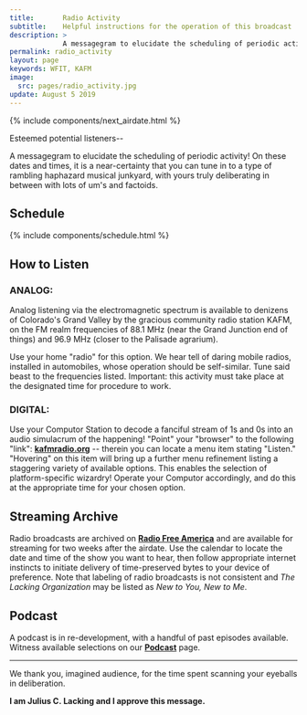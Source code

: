 ```yaml
---
title:       Radio Activity
subtitle:    Helpful instructions for the operation of this broadcast
description: >
             A messagegram to elucidate the scheduling of periodic activity! On these dates and times, it is a near-certainty that you can tune in to a type of rambling haphazard musical junkyard, with yours truly deliberating in between with lots of um's and factoids.
permalink: radio_activity
layout: page
keywords: WFIT, KAFM
image:
  src: pages/radio_activity.jpg
update: August 5 2019
---
```

{% include components/next_airdate.html %}

Esteemed potential listeners--

A messagegram to elucidate the scheduling of periodic activity! On these dates and times, it is a near-certainty that you can tune in to a type of rambling haphazard musical junkyard, with yours truly deliberating in between with lots of um's and factoids.

## Schedule

{% include components/schedule.html %}

## How to Listen

### ANALOG:

Analog listening via the electromagnetic spectrum is available to denizens of Colorado's Grand Valley by the gracious community radio station KAFM, on the FM realm frequencies of 88.1 MHz (near the Grand Junction end of things) and 96.9 MHz (closer to the Palisade agrarium).

Use your home "radio" for this option. We hear tell of daring mobile radios, installed in automobiles, whose operation should be self-similar. Tune said beast to the frequencies listed. Important: this activity must take place at the designated time for procedure to work.

### DIGITAL:

Use your Computor Station to decode a fanciful stream of 1s and 0s into an audio simulacrum of the happening! "Point" your "browser" to the following "link": **[kafmradio.org](https://www.kafmradio.org/)** -- therein you can locate a menu item stating "Listen." "Hovering" on this item will bring up a further menu refinement listing a staggering variety of available options. This enables the selection of platform-specific wizardry! Operate your Computor accordingly, and do this at the appropriate time for your chosen option.

## Streaming Archive

Radio broadcasts are archived on **[Radio Free America](https://www.radiofreeamerica.com/schedule/kafm)** and are available for streaming for two weeks after the airdate. Use the calendar to locate the date and time of the show you want to hear, then follow appropriate internet instincts to initiate delivery of time-preserved bytes to your device of preference. Note that labeling of radio broadcasts is not consistent and _The Lacking Organization_ may be listed as _New to You, New to Me_. 

## Podcast

A podcast is in re-development, with a handful of past episodes available. Witness available selections on our **[Podcast](/podcast/)** page.

---

We thank you, imagined audience, for the time spent scanning your eyeballs in deliberation.

**I am Julius C. Lacking and I approve this message.**
